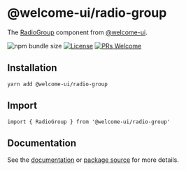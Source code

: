 # @welcome-ui/radio-group

The [RadioGroup](https://welcome-ui.com/fields/radio-group) component from [@welcome-ui](https://welcome-ui.com).

![npm bundle size](https://img.shields.io/bundlephobia/minzip/@welcome-ui/radio-group) [![License](https://img.shields.io/npm/l/welcome-ui.svg)](https://github.com/WTTJ/welcome-ui/blob/master/LICENSE) [![PRs Welcome](https://img.shields.io/badge/PRs-welcome-mediumspringgreen.svg)](ttps://github.com/WTTJ/welcome-ui/blob/master/CONTRIBUTING.md)

## Installation

    yarn add @welcome-ui/radio-group

## Import

    import { RadioGroup } from '@welcome-ui/radio-group'

## Documentation

See the [documentation](https://welcome-ui.com/fields/radio-group) or [package source](https://github.com/WTTJ/welcome-ui/tree/master/packages/RadioGroup) for more details.
